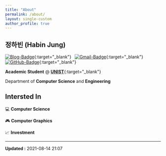 ```yaml
---
title: "About"
permalink: /about/
layout: single-custom
author_profile: true
---
```


## 정하빈 (Habin Jung)

<!---
<img src="../assets/images/img-settings/profile-rounded-500x500.png" width="200" height="200">
--->

[![Blog-Badge](https://img.shields.io/badge/-Blog-70CAC3?logo=jekyll&style=flat)](https://habijung.github.io){:target="_blank"}&ensp;
[![Gmail-Badge](https://img.shields.io/badge/-Gmail-EA4335?logo=Gmail&logoColor=white&style=flat)](mailto:habijung0@gmail.com){:target="_blank"}&ensp;
[![GitHub-Badge](https://img.shields.io/badge/-GitHub-181717?logo=github&style=flat)](https://github.com/habijung){:target="_blank"}

**Academic Student** @ [**UNIST**](https://unist.ac.kr){:target="_blank"}

Department of **Computer Science** and **Engineering**


## Intersted In

&#x1F4BB; **Computer Science**

&#x1F3AE; **Computer Graphics**

&#x1F4C8; **Investment**


---
**Updated :** 2021-08-14 21:07
